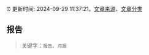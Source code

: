 :alarm_clock: 更新时间: 2024-09-29 11:37:21。[文章来源](/README.md)、[文章分类](/TAGS.md)

## 报告


> 关键字：`报告`、`月报`



